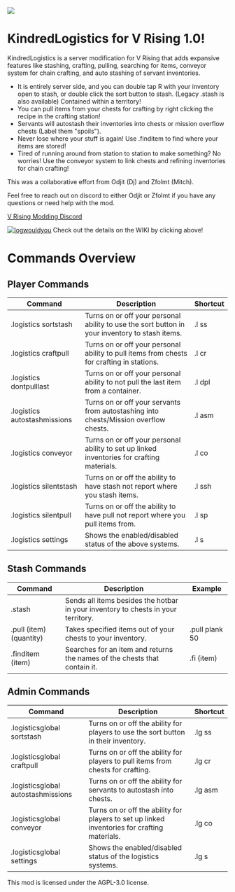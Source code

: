 ![](logo.png)
# KindredLogistics for V Rising 1.0!
KindredLogistics is a server modification for V Rising that adds expansive features like stashing, crafting, pulling, searching for items, conveyor system for chain crafting, and auto stashing of servant inventories.

- It is entirely server side, and you can double tap R with your inventory open to stash, or double click the sort button to stash. (Legacy .stash is also available) Contained within a territory!
- You can pull items from your chests for crafting by right clicking the recipe in the crafting station!
- Servants will autostash their inventories into chests or mission overflow chests (Label them "spoils").
- Never lose where your stuff is again! Use .finditem to find where your items are stored!
- Tired of running around from station to station to make something? No worries! Use the conveyor system to link chests and refining inventories for chain crafting!

This was a collaborative effort from Odjit (Dj) and Zfolmt (Mitch). 

Feel free to reach out on discord to either Odjit or Zfolmt if you have any questions or need help with the mod.

[V Rising Modding Discord](https://vrisingmods.com/discord)


[![logwouldyou](https://github.com/user-attachments/assets/4412fd55-cf6d-488b-9e40-77fba9f83afa)](https://github.com/Odjit/KindredLogistics/wiki)
Check out the details on the WIKI by clicking above!

# Commands Overview

## Player Commands

| Command                          | Description                                                                                   | Shortcut     |
|----------------------------------|-----------------------------------------------------------------------------------------------|--------------|
| .logistics sortstash             | Turns on or off your personal ability to use the sort button in your inventory to stash items. | .l ss        |
| .logistics craftpull             | Turns on or off your personal ability to pull items from chests for crafting in stations.      | .l cr        |
| .logistics dontpulllast          | Turns on or off your personal ability to not pull the last item from a container.              | .l dpl       |
| .logistics autostashmissions     | Turns on or off your servants from autostashing into chests/Mission overflow chests.         | .l asm       |
| .logistics conveyor               | Turns on or off your personal ability to set up linked inventories for crafting materials.    | .l co        |
| .logistics silentstash            | Turns on or off the ability to have stash not report where you stash items.                   | .l ssh       |
| .logistics silentpull             | Turns on or off the ability to have pull not report where you pull items from.                | .l sp        |
| .logistics settings               | Shows the enabled/disabled status of the above systems.                                       | .l s         |

## Stash Commands

| Command                          | Description                                                                                   | Example                |
|----------------------------------|-----------------------------------------------------------------------------------------------|------------------------|
| .stash                           | Sends all items besides the hotbar in your inventory to chests in your territory.           |                        |
| .pull (item) (quantity)         | Takes specified items out of your chests to your inventory.                                  | .pull plank 50         |
| .finditem (item)                | Searches for an item and returns the names of the chests that contain it.                   | .fi (item)            |

## Admin Commands

| Command                          | Description                                                                                   | Shortcut     |
|----------------------------------|-----------------------------------------------------------------------------------------------|--------------|
| .logisticsglobal sortstash       | Turns on or off the ability for players to use the sort button in their inventory.           | .lg ss       |
| .logisticsglobal craftpull       | Turns on or off the ability for players to pull items from chests for crafting.              | .lg cr       |
| .logisticsglobal autostashmissions | Turns on or off the ability for servants to autostash into chests.                         | .lg asm      |
| .logisticsglobal conveyor         | Turns on or off the ability for players to set up linked inventories for crafting materials. | .lg co       |
| .logisticsglobal settings         | Shows the enabled/disabled status of the logistics systems.                                  | .lg s        |




 

This mod is licensed under the AGPL-3.0 license.
